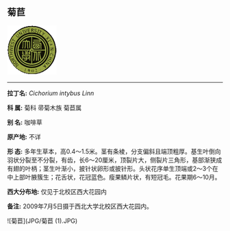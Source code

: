 ## 菊苣

![西北大学校园网络植物志](JPG/nwu.gif)

---

**拉丁名:**  _Cichorium intybus Linn_

**科 属:** 菊科 帚菊木族 菊苣属

**别 名:** 咖啡草

**原产地:** 不详

**形  态:** 多年生草本，高0.4～1.5米。茎有条棱，分支偏斜且端顶粗厚。基生叶倒向羽状分裂至不分裂，有齿，长6～20厘米，顶裂片大，侧裂片三角形，基部渐狭成有翅的叶柄；茎生叶渐小，披针状卵形或披针形。头状花序单生顶端或2～3个在中上部叶腋簇生；花舌状，花冠蓝色。瘦果鳞片状，有短冠毛。花果期6～10月。

**西大分布地:** 仅见于北校区西大花园内

**备注:** 2009年7月5日摄于西北大学北校区西大花园内。　

![菊苣](JPG/菊苣 (1).JPG) 

